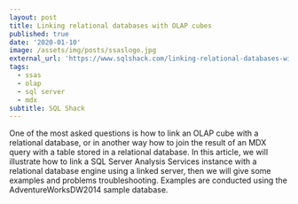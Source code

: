 ```yaml
---
layout: post
title: Linking relational databases with OLAP cubes
published: true
date: '2020-01-10'
image: /assets/img/posts/ssaslogo.jpg
external_url: 'https://www.sqlshack.com/linking-relational-databases-with-olap-cube/'
tags:
  - ssas
  - olap
  - sql server
  - mdx
subtitle: SQL Shack
---
```

One of the most asked questions is how to link an OLAP cube with a relational database, or in another way how to join the result of an MDX query with a table stored in a relational database.
In this article, we will illustrate how to link a SQL Server Analysis Services instance with a relational database engine using a linked server, then we will give some examples and problems troubleshooting. Examples are conducted using the AdventureWorksDW2014 sample database.
